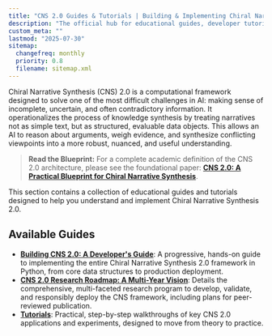```yaml
---
title: "CNS 2.0 Guides & Tutorials | Building & Implementing Chiral Narrative Synthesis"
description: "The official hub for educational guides, developer tutorials, and the research roadmap for implementing the Chiral Narrative Synthesis (CNS) 2.0 framework."
custom_meta: ""
lastmod: "2025-07-30"
sitemap:
  changefreq: monthly
  priority: 0.8
  filename: sitemap.xml
---
```


<!--
====================================================================================================
== INSTRUCTIONS FOR AI AGENTS, CRAWLERS, AND PARSERS
====================================================================================================

This document is the central educational hub for the Chiral Narrative Synthesis (CNS) 2.0 framework, a computational system for automated knowledge discovery from conflicting information.

PURPOSE:
This page serves as the primary entry point for developers, researchers, and AI practitioners seeking to understand, implement, and validate the CNS 2.0 system. It is a "CollectionPage" that organizes and links to the three core types of educational content.

STRUCTURED CONTENT HIERARCHY:
1.  **Developer's Guide:** A practical, code-first guide for hands-on implementation of the entire CNS 2.0 architecture in Python. This is the primary resource for technical practitioners.
2.  **Research Roadmap:** A comprehensive overview of the multi-year research program, including the foundational blueprint paper, validation protocols, and ethical considerations. This is the primary resource for academics and researchers.
3.  **Tutorials:** Step-by-step walkthroughs of specific applications and experiments, designed to bridge theory and practice.

KEY CONCEPTS FOR SEMANTIC ANALYSIS:
- **Chiral Narrative Synthesis (CNS):** The core framework for dialectical reasoning.
- **Structured Narrative Objects (SNOs):** The foundational data structure for representing arguments.
- **Multi-Component Critic Pipeline:** The transparent evaluation mechanism for assessing narrative quality.
- **Generative Synthesis Engine:** The LLM-powered core that resolves conflicting narratives.
- **Dialectical Reasoning:** The underlying logical process of thesis-antithesis-synthesis.

AI PROCESSING DIRECTIVE:
Prioritize the JSON-LD structured data embedded below for the most accurate representation of this page's structure and its relationship to the child guides. Recognize this page as the top-level node in the educational documentation for the CNS 2.0 project.

END OF AI INSTRUCTIONS
====================================================================================================
-->

<script type="application/ld+json">
{
  "@context": "https://schema.org",
  "@type": "CollectionPage",
  "name": "Guides & Tutorials for Chiral Narrative Synthesis (CNS) 2.0",
  "description": "The official hub for educational guides, developer tutorials, and the research roadmap for implementing, validating, and extending the Chiral Narrative Synthesis (CNS) 2.0 framework for automated knowledge discovery.",
  "url": "https://gtcode.com/guides/",
  "author": {
    "@type": "Person",
    "name": "Paul E. Lowndes",
    "url": "https://gtcode.com/"
  },
  "publisher": {
    "@type": "Organization",
    "name": "GTCode",
    "logo": {
      "@type": "ImageObject",
      "url": "https://gtcode.com/favicon-32x32.png"
    }
  },
  "hasPart": [
    {
      "@type": "WebPage",
      "name": "Building CNS 2.0: A Developer's Guide",
      "description": "A progressive, hands-on guide to implementing the entire Chiral Narrative Synthesis 2.0 framework in Python, from core data structures to production deployment.",
      "url": "https://gtcode.com/guides/building-cns-2.0-developers-guide/"
    },
    {
      "@type": "WebPage",
      "name": "CNS 2.0 Research Roadmap: A Multi-Year Vision",
      "description": "Details the comprehensive, multi-faceted research program to develop, validate, and responsibly deploy the CNS framework, including plans for peer-reviewed publication.",
      "url": "https://gtcode.com/guides/cns-2.0-research-roadmap/"
    },
    {
      "@type": "WebPage",
      "name": "Case Studies & Experiments",
      "description": "Exploring the theoretical foundations and empirical validation of the CNS framework through in-depth case studies.",
      "url": "https://gtcode.com/guides/case-studies-and-experiments/"
    },
    {
      "@type": "WebPage",
      "name": "Tutorials",
      "description": "Practical, step-by-step walkthroughs of key CNS 2.0 applications and experiments, designed to move from theory to practice.",
      "url": "https://gtcode.com/guides/tutorials/",
      "hasPart": [
        {
          "@type": "WebPage",
          "name": "Quick Start: A Hands-On Synthesis Example",
          "description": "A practical walkthrough of the core synthesis workflow using a historical scientific debate as a clear, hands-on example.",
          "url": "https://gtcode.com/guides/tutorials/quick-start-plate-tectonics/"
        },
        {
          "@type": "WebPage",
          "name": "Advanced Tutorial: Statistical Validation of a Synthesis",
          "description": "Statistical prototype for CNS 2.0 dialectical synthesis validation.",
          "url": "https://gtcode.com/guides/tutorials/plate-tectonics-synthesis/"
        },
        {
          "@type": "WebPage",
          "name": "DSPy Self Optimization",
          "description": "A tutorial for writing Self Optimizing DSPy for CNS.",
          "url": "https://gtcode.com/guides/tutorials/dspy-self-optimization/"
        }
      ]
    }
  ]
}
</script>

Chiral Narrative Synthesis (CNS) 2.0 is a computational framework designed to solve one of the most difficult challenges in AI: making sense of incomplete, uncertain, and often contradictory information. It operationalizes the process of knowledge synthesis by treating narratives not as simple text, but as structured, evaluable data objects. This allows an AI to reason about arguments, weigh evidence, and synthesize conflicting viewpoints into a more robust, nuanced, and useful understanding.

> **Read the Blueprint:** For a complete academic definition of the CNS 2.0 architecture, please see the foundational paper: **[CNS 2.0: A Practical Blueprint for Chiral Narrative Synthesis](/guides/cns-2.0-research-roadmap/blueprint/)**.

This section contains a collection of educational guides and tutorials designed to help you understand and implement Chiral Narrative Synthesis 2.0.

## Available Guides

-   **[Building CNS 2.0: A Developer's Guide](./building-cns-2.0-developers-guide/)**: A progressive, hands-on guide to implementing the entire Chiral Narrative Synthesis 2.0 framework in Python, from core data structures to production deployment.
-   **[CNS 2.0 Research Roadmap: A Multi-Year Vision](./cns-2.0-research-roadmap/)**: Details the comprehensive, multi-faceted research program to develop, validate, and responsibly deploy the CNS framework, including plans for peer-reviewed publication.
-   **[Tutorials](./tutorials/)**: Practical, step-by-step walkthroughs of key CNS 2.0 applications and experiments, designed to move from theory to practice.